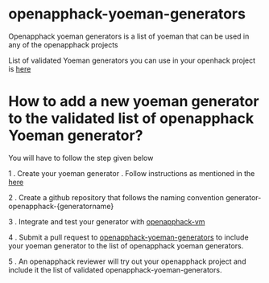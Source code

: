 # openapphack-yoeman-generators

Openapphack yoeman generators  is a list of yoeman that can be used in any of the openapphack projects

List of validated Yoeman generators you can use in your openhack project is [here](Validated_Openapphack_Yoeman_Generators)

# How to add a new yoeman generator to the validated list of openapphack Yoeman generator?

You will have to follow the step given below

1 . Create your yoeman generator . Follow instructions as mentioned in the [here](http://yeoman.io/authoring/)  

2 . Create a github repository that follows the naming convention generator-openapphack-{generatorname}

3 . Integrate and test your generator with [openapphack-vm](https://github.com/WiproOpenSourcePractice/openapphack-vm)

4 . Submit a pull request to [openapphack-yoeman-generators](https://github.com/WiproOpenSourcePractice/openapphack-yoeman-generators) to include your yoeman generator to the list of openapphack yoeman generators.

5 . An openapphack reviewer will try out your openapphack project and include it the list of validated openapphack-yoeman-generators.





